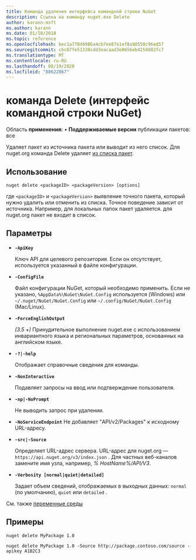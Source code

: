 ```yaml
---
title: Команда удаления интерфейса командной строки NuGet
description: Ссылка на команду nuget.exe Delete
author: karann-msft
ms.author: karann
ms.date: 01/18/2018
ms.topic: reference
ms.openlocfilehash: bec1a778d4986a4cb7ee87e1ef8a98550c96ed57
ms.sourcegitcommit: cbc87fe51330cdd3eacaad3e8656eb4258882fc7
ms.translationtype: MT
ms.contentlocale: ru-RU
ms.lasthandoff: 08/19/2020
ms.locfileid: "88622867"
---
```

# <a name="delete-command-nuget-cli"></a>команда Delete (интерфейс командной строки NuGet)

Область **применения:** &bullet; **Поддерживаемые версии** публикации пакетов: все

Удаляет пакет из источника пакета или выводит из него список. Для nuget.org команда Delete удаляет [из списка пакет](../../nuget-org/policies/deleting-packages.md).

## <a name="usage"></a>Использование

```cli
nuget delete <packageID> <packageVersion> [options]
```

где `<packageID>` и `<packageVersion>` выявление точного пакета, который нужно удалить или отменить из списка. Точное поведение зависит от источника. Например, для локальных папок пакет удаляется. для nuget.org пакет не входит в список.

## <a name="options"></a>Параметры

- **`-ApiKey`**

  Ключ API для целевого репозитория. Если он отсутствует, используется указанный в файле конфигурации.

- **`-ConfigFile`**

  Файл конфигурации NuGet, который необходимо применить. Если не указано, `%AppData%\NuGet\NuGet.Config` используется (Windows) или `~/.nuget/NuGet/NuGet.Config` или `~/.config/NuGet/NuGet.Config` (Mac/Linux).

- **`-ForceEnglishOutput`**

  *(3.5 +)* Принудительное выполнение nuget.exe с использованием инвариантного языка и региональных параметров, основанных на английском языке.

- **`-?|-help`**

  Отображает справочные сведения для команды.

- **`-NonInteractive`**

  Подавляет запросы на ввод или подтверждение пользователя.

 - **`-np|-NoPrompt`**

   Не выводить запрос при удалении.

 - **`-NoServiceEndpoint`** Не добавляет "API/v2/Packages" к исходному URL-адресу.

- **`-src|-Source`**

  Определяет URL-адрес сервера. URL-адрес для nuget.org — `https://api.nuget.org/v3/index.json` . Для частных веб-каналов замените имя узла, например, *% HostName%/API/V3*.

- **`-Verbosity [normal|quiet|detailed]`**

  Задает объем сведений, отображаемых в выходных данных: `normal` (по умолчанию), `quiet` или `detailed` .

См. также [переменные среды](cli-ref-environment-variables.md)

## <a name="examples"></a>Примеры

```cli
nuget delete MyPackage 1.0

nuget delete MyPackage 1.0 -Source http://package.contoso.com/source -apikey A1B2C3
```
